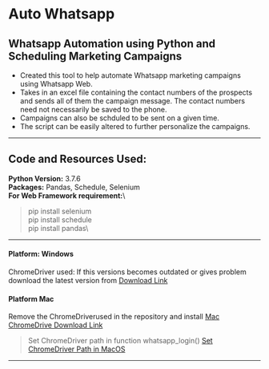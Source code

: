 # Auto Whatsapp

## Whatsapp Automation using Python and Scheduling Marketing Campaigns

+ Created this tool to help automate Whatsapp marketing campaigns using Whatsapp Web. 
+ Takes in an excel file containing the contact numbers of the prospects and sends all of them the campaign message. The contact numbers need not necessarily be saved to the phone.
+ Campaigns can also be schduled to be sent on a given time.
+ The script can be easily altered to further personalize the campaigns.

---
## Code and Resources Used:

**Python Version:** 3.7.6\
**Packages:** Pandas, Schedule, Selenium\
**For Web Framework requirement:**\ 
>pip install selenium\
>pip install schedule\
>pip install pandas\

---
#### Platform: Windows
ChromeDriver used: If this versions becomes outdated or gives problem
download the latest version from <a href =
"http://chromedriver.chromium.org/downloads"> Download Link </a>

#### Platform Mac
Remove the ChromeDriverused in the repository and install <a href =
"https://chromedriver.storage.googleapis.com/2.42/chromedriver_mac64.zip">Mac ChromeDrive Download Link</a>

>Set ChromeDriver path in function whatsapp_login()
><a href ="https://stackoverflow.com/a/44870398/6897603">Set
>  ChromeDriver Path in MacOS</a>

---


